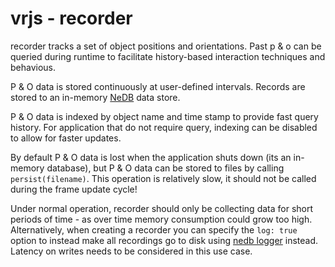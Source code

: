 # vrjs - recorder
recorder tracks a set of object positions and orientations.  Past p & o can be queried during runtime to facilitate history-based interaction techniques and behavious.

P & O data is stored continuously at user-defined intervals.  Records are stored to an in-memory [NeDB](https://github.com/louischatriot/nedb) data store.

P & O data is indexed by object name and time stamp to provide fast query history.  For application that do not require query, indexing can be disabled to allow for faster updates.

By default P & O data is lost when the application shuts down (its an in-memory database), but P & O data can be stored to files by calling `persist(filename)`.  This operation is relatively slow, it should not be called during the frame update cycle!

Under normal operation, recorder should only be collecting data for short periods of time - as over time memory consumption could grow too high.  Alternatively, when creating a recorder you can specify the `log: true` option to instead make all recordings go to disk using [nedb logger](https://github.com/louischatriot/nedb-logger) instead.  Latency on writes needs to be considered in this use case.